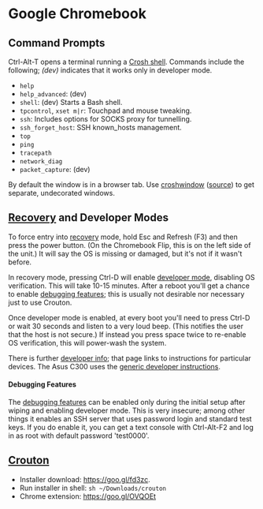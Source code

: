 Google Chromebook
=================

Command Prompts
---------------

Ctrl-Alt-T opens a terminal running a [Crosh shell]. Commands include
the following; _(dev)_ indicates that it works only in developer mode.

* `help`
* `help_advanced`: (dev)
* `shell`: (dev) Starts a Bash shell.
* `tpcontrol`, `xset m|r`: Touchpad and mouse tweaking.
* `ssh`: Includes options for SOCKS proxy for tunnelling.
* `ssh_forget_host`: SSH known_hosts management.
* `top`
* `ping`
* `tracepath`
* `network_diag`
* `packet_capture`: (dev)

By default the window is in a browser tab. Use [croshwindow]
([source]) to get separate, undecorated windows.



[Recovery] and Developer Modes
------------------------------

To force entry into [recovery] mode, hold Esc and Refresh (F3) and then
press the power button. (On the Chromebook Flip, this is on the left
side of the unit.) It will say the OS is missing or damaged, but it's
not if it wasn't before.

In recovery mode, pressing Ctrl-D will enable [developer
mode][generic], disabling OS verification. This will take 10-15
minutes. After a reboot you'll get a chance to enable [debugging
features]; this is usually not desirable nor necessary just to use
Crouton.

Once developer mode is enabled, at every boot you'll need to press
Ctrl-D or wait 30 seconds and listen to a very loud beep. (This
notifies the user that the host is not secure.) If instead you press
space twice to re-enable OS verification, this will power-wash the
system.

There is further [developer info]; that page links to instructions for
particular devices. The Asus C300 uses the [generic developer
instructions][generic].

#### Debugging Features

The [debugging features] can be enabled only during the initial setup
after wiping and enabling developer mode. This is very insecure; among
other things it enables an SSH server that uses password login and
standard test keys. If you do enable it, you can get a text console
with Ctrl-Alt-F2 and log in as root with default password 'test0000'.


[Crouton]
---------

* Installer download: <https://goo.gl/fd3zc>.
* Run installer in shell: `sh ~/Downloads/crouton`
* Chrome extension: <https://goo.gl/OVQOEt>



[crosh shell]: https://www.howtogeek.com/170648/10-commands-included-in-chrome-oss-hidden-crosh-shell/
[croshwindow]: https://chrome.google.com/webstore/detail/crosh-window/nhbmpbdladcchdhkemlojfjdknjadhmh
[crouton]: https://github.com/dnschneid/crouton
[debugging features]: http://www.chromium.org/chromium-os/how-tos-and-troubleshooting/debugging-features
[developer info]: http://www.chromium.org/chromium-os/developer-information-for-chrome-os-devices
[generic]: http://www.chromium.org/a/chromium.org/dev/chromium-os/developer-information-for-chrome-os-devices/generic
[recovery]: https://support.google.com/chromebook/answer/1080595
[source]: https://github.com/adlr/croshwindow
